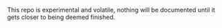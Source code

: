 This repo is experimental and volatile, nothing will be documented until it gets closer to being deemed finished.
